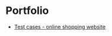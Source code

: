 # Portfolio
- [Test cases - online shopping website](https://docs.google.com/spreadsheets/d/1ihe7EVjZVY8XrhC5XcO_4dlLqTdWdN0FkKrixr64SPA/edit?usp=sharing)
